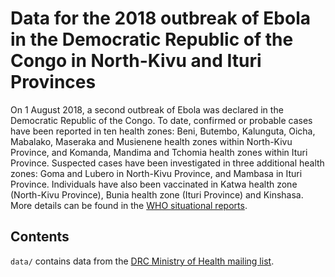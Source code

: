 # Data for the 2018 outbreak of Ebola in the Democratic Republic of the Congo in North-Kivu and Ituri Provinces

On 1 August 2018, a second outbreak of Ebola was declared in the Democratic Republic of the Congo. To date, confirmed or probable cases have been reported in ten health zones: Beni, Butembo, Kalunguta, Oicha, Mabalako, Maseraka and Musienene health zones within North-Kivu Province, and Komanda, Mandima and Tchomia health zones within Ituri Province. Suspected cases have been investigated in three additional health zones: Goma and Lubero in North-Kivu Province, and Mambasa in Ituri Province. Individuals have also been vaccinated in Katwa health zone (North-Kivu Province), Bunia health zone (Ituri Province) and Kinshasa. More details can be found in the [WHO situational reports](http://www.who.int/ebola/situation-reports/drc-2018/en/).

## Contents
`data/` contains data from the [DRC Ministry of Health mailing list](https://us13.campaign-archive.com/home/?u=89e5755d2cca4840b1af93176&id=aedd23c530).
